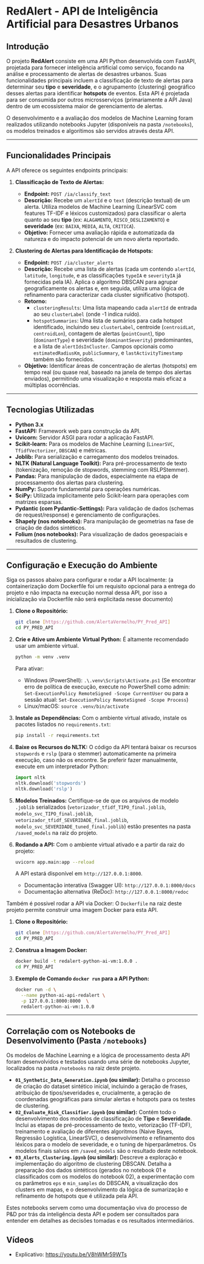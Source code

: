 # RedAlert - API de Inteligência Artificial para Desastres Urbanos

## Introdução

O projeto **RedAlert** consiste em uma API Python desenvolvida com FastAPI, projetada para fornecer inteligência artificial como serviço, focando na análise e processamento de alertas de desastres urbanos. Suas funcionalidades principais incluem a classificação de texto de alertas para determinar seu **tipo** e **severidade**, e o agrupamento (clustering) geográfico desses alertas para identificar **hotspots** de eventos. Esta API é projetada para ser consumida por outros microsserviços (primariamente a API Java) dentro de um ecossistema maior de gerenciamento de alertas.

O desenvolvimento e a avaliação dos modelos de Machine Learning foram realizados utilizando notebooks Jupyter (disponíveis na pasta `/notebooks`), os modelos treinados e algorítimos são servidos através desta API.

---

## Funcionalidades Principais

A API oferece os seguintes endpoints principais:

1.  **Classificação de Texto de Alertas:**
    * **Endpoint:** `POST /ia/classify_text`
    * **Descrição:** Recebe um `alertId` e o `text` (descrição textual) de um alerta. Utiliza modelos de Machine Learning (LinearSVC com features TF-IDF e léxicos customizados) para classificar o alerta quanto ao seu **tipo** (ex: `ALAGAMENTO`, `RISCO_DESLIZAMENTO`) e **severidade** (ex: `BAIXA`, `MEDIA`, `ALTA`, `CRITICA`).
    * **Objetivo:** Fornecer uma avaliação rápida e automatizada da natureza e do impacto potencial de um novo alerta reportado.

2.  **Clustering de Alertas para Identificação de Hotspots:**
    * **Endpoint:** `POST /ia/cluster_alerts`
    * **Descrição:** Recebe uma lista de alertas (cada um contendo `alertId`, `latitude`, `longitude`, e as classificações `typeIA` e `severityIA` já fornecidas pela IA). Aplica o algoritmo DBSCAN para agrupar geograficamente os alertas e, em seguida, utiliza uma lógica de refinamento para caracterizar cada cluster significativo (hotspot).
    * **Retorno:**
        * `clusteringResults`: Uma lista mapeando cada `alertId` de entrada ao seu `clusterLabel` (onde -1 indica ruído).
        * `hotspotSummaries`: Uma lista de sumários para cada hotspot identificado, incluindo seu `clusterLabel`, centroide (`centroidLat`, `centroidLon`), contagem de alertas (`pointCount`), tipo (`dominantType`) e severidade (`dominantSeverity`) predominantes, e a lista de `alertIdsInCluster`. Campos opcionais como `estimatedRadiusKm`, `publicSummary`, e `lastActivityTimestamp` também são fornecidos.
    * **Objetivo:** Identificar áreas de concentração de alertas (hotspots) em tempo real (ou quase real, baseado na janela de tempo dos alertas enviados), permitindo uma visualização e resposta mais eficaz a múltiplas ocorrências.

---

## Tecnologias Utilizadas

* **Python 3.x**
* **FastAPI:** Framework web para construção da API.
* **Uvicorn:** Servidor ASGI para rodar a aplicação FastAPI.
* **Scikit-learn:** Para os modelos de Machine Learning (`LinearSVC`, `TfidfVectorizer`, `DBSCAN`) e métricas.
* **Joblib:** Para serialização e carregamento dos modelos treinados.
* **NLTK (Natural Language Toolkit):** Para pré-processamento de texto (tokenização, remoção de stopwords, stemming com RSLPStemmer).
* **Pandas:** Para manipulação de dados, especialmente na etapa de processamento dos alertas para clustering.
* **NumPy:** Suporte fundamental para operações numéricas.
* **SciPy:** Utilizada implicitamente pelo Scikit-learn para operações com matrizes esparsas.
* **Pydantic (com Pydantic-Settings):** Para validação de dados (schemas de request/response) e gerenciamento de configurações.
* **Shapely (nos notebooks):** Para manipulação de geometrias na fase de criação de dados sintéticos.
* **Folium (nos notebooks):** Para visualização de dados geoespaciais e resultados de clustering.

---

## Configuração e Execução do Ambiente

Siga os passos abaixo para configurar e rodar a API localmente: (a containerização dom Dockerfile foi um requisito opcional para a entrega do projeto e não impacta na execução normal dessa API, por isso a inicialização via Dockerfile não será explicitada nesse documento)

1.  **Clone o Repositório:**
    ```bash
    git clone [https://github.com/AlertaVermelho/PY_Pred_API]
    cd PY_PRED_API
    ```

2.  **Crie e Ative um Ambiente Virtual Python:**
    É altamente recomendado usar um ambiente virtual.
    ```bash
    python -m venv .venv
    ```
    Para ativar:
    * Windows (PowerShell): `.\.venv\Scripts\Activate.ps1`
        (Se encontrar erro de política de execução, execute no PowerShell como admin: `Set-ExecutionPolicy RemoteSigned -Scope CurrentUser` ou para a sessão atual: `Set-ExecutionPolicy RemoteSigned -Scope Process`)
    * Linux/macOS: `source .venv/bin/activate`

3.  **Instale as Dependências:**
    Com o ambiente virtual ativado, instale os pacotes listados no `requirements.txt`:
    ```bash
    pip install -r requirements.txt
    ```

4.  **Baixe os Recursos do NLTK:**
    O código da API tentará baixar os recursos `stopwords` e `rslp` (para o stemmer) automaticamente na primeira execução, caso não os encontre. Se preferir fazer manualmente, execute em um interpretador Python:
    ```python
    import nltk
    nltk.download('stopwords')
    nltk.download('rslp')
    ```

5.  **Modelos Treinados:**
    Certifique-se de que os arquivos de modelo `.joblib` serializados (`vetorizador_tfidf_TIPO_final.joblib`, `modelo_svc_TIPO_final.joblib`, `vetorizador_tfidf_SEVERIDADE_final.joblib`, `modelo_svc_SEVERIDADE_tuned_final.joblib`) estão presentes na pasta `/saved_models` na raiz do projeto.

6.  **Rodando a API:**
    Com o ambiente virtual ativado e a partir da raiz do projeto:
    ```bash
    uvicorn app.main:app --reload
    ```
    A API estará disponível em `http://127.0.0.1:8000`.
    * Documentação interativa (Swagger UI): `http://127.0.0.1:8000/docs`
    * Documentação alternativa (ReDoc): `http://127.0.0.1:8000/redoc`


Também é possivel rodar a API via Docker:
O `Dockerfile` na raiz deste projeto permite construir uma imagem Docker para esta API.

1.  **Clone o Repositório:**
    ```bash
    git clone [https://github.com/AlertaVermelho/PY_Pred_API]
    cd PY_PRED_API
    ```

2.  **Construa a Imagem Docker:**
    ```bash
    docker build -t redalert-python-ai-vm:1.0.0 .
    cd PY_PRED_API
    ```

3.  **Exemplo de Comando `docker run` para a API Python:**
    ```bash
    docker run -d \
      --name python-ai-api-redalert \
      -p 127.0.0.1:8000:8000  \
      redalert-python-ai-vm:1.0.0
    ```
---

## Correlação com os Notebooks de Desenvolvimento (Pasta `/notebooks`)

Os modelos de Machine Learning e a lógica de processamento desta API foram desenvolvidos e testados usando uma série de notebooks Jupyter, localizados na pasta `/notebooks` na raiz deste projeto.

* **`01_Synthetic_Data_Generation.ipynb` (ou similar):** Detalha o processo de criação do dataset sintético inicial, incluindo a geração de frases, atribuição de tipos/severidades e, crucialmente, a geração de coordenadas geográficas para simular alertas e hotspots para os testes de clustering.
* **`02_Evaluate_Risk_Classifier.ipynb` (ou similar):** Contém todo o desenvolvimento dos modelos de classificação de **Tipo** e **Severidade**. Inclui as etapas de pré-processamento de texto, vetorização (TF-IDF), treinamento e avaliação de diferentes algoritmos (Naive Bayes, Regressão Logística, LinearSVC), o desenvolvimento e refinamento dos léxicos para o modelo de severidade, e o tuning de hiperparâmetros. Os modelos finais salvos em `/saved_models` são o resultado deste notebook.
* **`03_Alerts_Clustering.ipynb` (ou similar):** Descreve a exploração e implementação do algoritmo de clustering DBSCAN. Detalha a preparação dos dados sintéticos (gerados no notebook 01 e classificados com os modelos do notebook 02), a experimentação com os parâmetros `eps` e `min_samples` do DBSCAN, a visualização dos clusters em mapas, e o desenvolvimento da lógica de sumarização e refinamento de hotspots que é utilizada pela API.

Estes notebooks servem como uma documentação viva do processo de P&D por trás da inteligência desta API e podem ser consultados para entender em detalhes as decisões tomadas e os resultados intermediários.

## Vídeos
* Explicativo: https://youtu.be/V8hWMr59WTs
